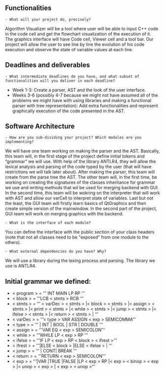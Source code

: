 ## Functionalities

    - What will your project do, precisely?

Algorithm Visualizer will be a tool where user will be able to input C++ code in the code cell and get the flowchart visualization of the execution of it. The graphics interface will have Code cell, Viewer cell and a tool bar. Our project will allow the user to see line by line the evolution of his code execution and observe the state of variable values at each line.

## Deadlines and deliverables

    - What intermediate deadlines do you have, and what subset of functionalities will you deliver in each deadline?

* Week 1-3: Create a parser, AST and the look of the user interface.
* Weeks 3-6 (possibly 4-7 because we might not have assumed all of the problems we might have with using libraries and making a functional parser with tree representation): Add extra functionalities and represent graphically execution of the code presented in the AST.


## Software Architecture

    - How are you sub-dividing your project? Which modules are you implementing?

We will have one team working on making the parser and the AST. Basically, this team will, in the first stage of the project define initial tokens and “grammar” we will use. With help of the library ANTLR4, they will allow the lexical analysis and parsing of the code typed by the user (that will have restrictions we will talk later about). After making the parser, this team will create from the parse tree the AST. The other team will, in the first time, be working on creating the signatures of the classes inheritance for grammar we use and writing methods that wil be used for merging backend with GUI. In the second time, this team will be wokring on the interpreter that will work with AST and allow our varCell to interpret state of variables. Last but not the least, the GUI team will firstly learn basics of QtGraphics and then create simple version of the mainwindow. In the second part of the project, GUI team will work on merging graphics with the backend.

    - What is the interface of each module?

 You can define the interface with the public section of your class headers (note that not all classes need to be "exposed" from one module to the others).

    - What external dependencies do you have? Why?

We will use a library during the lexing process and parsing. The library we use is ANTLR4.

## Initial grammar we defined:

* < program > = ‘’’ INT MAIN LP RP <block> ‘’’ 
* < block > = ’’’LCB < stmts > RCB ‘’’
* < stmts > = ‘’’ < varDec > < stmts > |< block >  < stmts > |< assign > < stmts > |< print > < stmts > |< while > < stmts > |< jump > < stmts >  |< ifelse > < stmts > |< return > < stmts > | ‘’’
* < varDec > = ‘’’< type > VAR ASSIGN < exp > SEMICOMMA’’’
* < type > = ‘’’ | INT | BOOL | STR | DOUBLE ’’’
* < assign > = ‘’’VAR EQ < exp > SEMICOLON’’’
* < while > = ‘’’WHILE LP < exp > RP <block>’’’
* < ifelse > = ‘’’IF LP < exp > RP < block > < ifrest >’’’
* < ifrest > = ’’’|ELSE < block > |ELSE < ifelse > | ‘’’ 
* < jump > = ‘’’ | CONT| BREAK ’’’
* < return > = ‘’’RETURN < exp > SEMICOLON’’’
* < exp > = ‘’’|VAR |TRUE |FALSE |LP < exp > RP |< exp >  < binop > < exp > |< unop > < exp > | < exp > < unop >‘’’    




